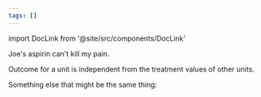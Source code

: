 ```yaml
---
tags: []
---
```


import DocLink from '@site/src/components/DocLink'

Joe's aspirin can't kill my pain.

Outcome for a unit is independent from the treatment values of other units.

Something else that might be the same thing: <DocLink to="modularity assumption"/>